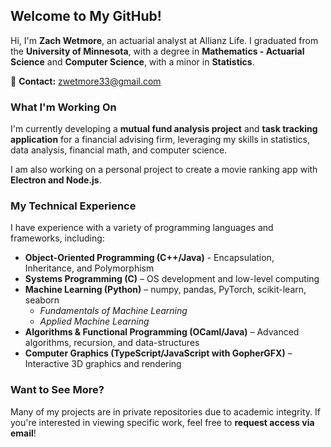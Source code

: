 ## **Welcome to My GitHub!**  

Hi, I'm **Zach Wetmore**, an actuarial analyst at Allianz Life. I graduated from the **University of Minnesota**, with a degree in **Mathematics - Actuarial Science** and **Computer Science**, with a minor in **Statistics**.  

📧 **Contact:** zwetmore33@gmail.com  

### **What I'm Working On**  
I'm currently developing a **mutual fund analysis project** and **task tracking application** for a financial advising firm, leveraging my skills in statistics, data analysis, financial math, and computer science. 

I am also working on a personal project to create a movie ranking app with **Electron and Node.js**.

### **My Technical Experience**  
I have experience with a variety of programming languages and frameworks, including:  

- **Object-Oriented Programming (C++/Java)** - Encapsulation, Inheritance, and Polymorphism
- **Systems Programming (C)** – OS development and low-level computing  
- **Machine Learning (Python)** – numpy, pandas, PyTorch, scikit-learn, seaborn  
  - *Fundamentals of Machine Learning*  
  - *Applied Machine Learning*  
- **Algorithms & Functional Programming (OCaml/Java)** – Advanced algorithms, recursion, and data-structures  
- **Computer Graphics (TypeScript/JavaScript with GopherGFX)** – Interactive 3D graphics and rendering  

### **Want to See More?**  
Many of my projects are in private repositories due to academic integrity. If you're interested in viewing specific work, feel free to **request access via email**!  
